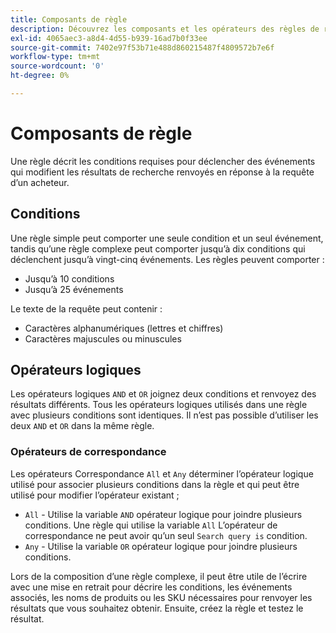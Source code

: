 ```yaml
---
title: Composants de règle
description: Découvrez les composants et les opérateurs des règles de recherche en direct.
exl-id: 4065aec3-a8d4-4d55-b939-16ad7b0f33ee
source-git-commit: 7402e97f53b71e488d860215487f4809572b7e6f
workflow-type: tm+mt
source-wordcount: '0'
ht-degree: 0%

---
```


# Composants de règle

Une règle décrit les conditions requises pour déclencher des événements qui modifient les résultats de recherche renvoyés en réponse à la requête d’un acheteur.

## Conditions

Une règle simple peut comporter une seule condition et un seul événement, tandis qu’une règle complexe peut comporter jusqu’à dix conditions qui déclenchent jusqu’à vingt-cinq événements.
Les règles peuvent comporter :

* Jusqu’à 10 conditions
* Jusqu’à 25 événements

Le texte de la requête peut contenir :

* Caractères alphanumériques (lettres et chiffres)
* Caractères majuscules ou minuscules

## Opérateurs logiques

Les opérateurs logiques `AND` et `OR` joignez deux conditions et renvoyez des résultats différents. Tous les opérateurs logiques utilisés dans une règle avec plusieurs conditions sont identiques. Il n’est pas possible d’utiliser les deux `AND` et `OR` dans la même règle.

### Opérateurs de correspondance

Les opérateurs Correspondance `All` et `Any` déterminer l’opérateur logique utilisé pour associer plusieurs conditions dans la règle et qui peut être utilisé pour modifier l’opérateur existant ;

* `All` - Utilise la variable `AND` opérateur logique pour joindre plusieurs conditions. Une règle qui utilise la variable `All` L’opérateur de correspondance ne peut avoir qu’un seul `Search query is` condition.
* `Any` - Utilise la variable `OR` opérateur logique pour joindre plusieurs conditions.

Lors de la composition d’une règle complexe, il peut être utile de l’écrire avec une mise en retrait pour décrire les conditions, les événements associés, les noms de produits ou les SKU nécessaires pour renvoyer les résultats que vous souhaitez obtenir. Ensuite, créez la règle et testez le résultat.
